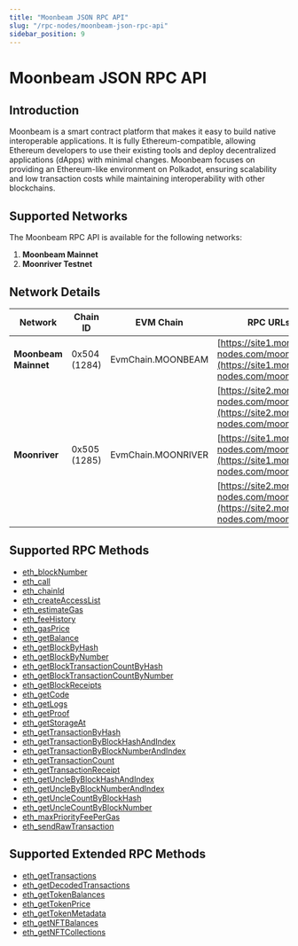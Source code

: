 ```yaml
---
title: "Moonbeam JSON RPC API"
slug: "/rpc-nodes/moonbeam-json-rpc-api"
sidebar_position: 9
---
```


# Moonbeam JSON RPC API

## Introduction

Moonbeam is a smart contract platform that makes it easy to build native interoperable applications. It is fully Ethereum-compatible, allowing Ethereum developers to use their existing tools and deploy decentralized applications (dApps) with minimal changes. Moonbeam focuses on providing an Ethereum-like environment on Polkadot, ensuring scalability and low transaction costs while maintaining interoperability with other blockchains.

## Supported Networks

The Moonbeam RPC API is available for the following networks:

1. **Moonbeam Mainnet**
2. **Moonriver Testnet**

## Network Details

| Network              | Chain ID     | EVM Chain          | RPC URLs                                                                                 |
| -------------------- | ------------ | ------------------ | ---------------------------------------------------------------------------------------- |
| **Moonbeam Mainnet** | 0x504 (1284) | EvmChain.MOONBEAM  | [https://site1.moralis-nodes.com/moonbeam/](https://site1.moralis-nodes.com/moonbeam/)   |
|                      |              |                    | [https://site2.moralis-nodes.com/moonbeam/](https://site2.moralis-nodes.com/moonbeam/)   |
| **Moonriver**        | 0x505 (1285) | EvmChain.MOONRIVER | [https://site1.moralis-nodes.com/moonriver/](https://site1.moralis-nodes.com/moonriver/) |
|                      |              |                    | [https://site2.moralis-nodes.com/moonriver/](https://site2.moralis-nodes.com/moonriver/) |

## Supported RPC Methods

<ul>
<li><a href="/rpc-nodes/reference/eth_blockNumber">eth_blockNumber</a></li>
<li><a href="/rpc-nodes/reference/eth_call">eth_call</a></li>
<li><a href="/rpc-nodes/reference/eth_chainId">eth_chainId</a></li>
<li><a href="/rpc-nodes/reference/eth_createAccessList">eth_createAccessList</a></li>
<li><a href="/rpc-nodes/reference/eth_estimateGas">eth_estimateGas</a></li>
<li><a href="/rpc-nodes/reference/eth_feeHistory">eth_feeHistory</a></li>
<li><a href="/rpc-nodes/reference/eth_gasPrice">eth_gasPrice</a></li>
<li><a href="/rpc-nodes/reference/eth_getBalance">eth_getBalance</a></li>
<li><a href="/rpc-nodes/reference/eth_getBlockByHash">eth_getBlockByHash</a></li>
<li><a href="/rpc-nodes/reference/eth_getBlockByNumber">eth_getBlockByNumber</a></li>
<li><a href="/rpc-nodes/reference/eth_getBlockTransactionCountByHash">eth_getBlockTransactionCountByHash</a></li>
<li><a href="/rpc-nodes/reference/eth_getBlockTransactionCountByNumber">eth_getBlockTransactionCountByNumber</a></li>
<li><a href="/rpc-nodes/reference/eth_getBlockReceipts">eth_getBlockReceipts</a></li>
<li><a href="/rpc-nodes/reference/eth_getCode">eth_getCode</a></li>
<li><a href="/rpc-nodes/reference/eth_getLogs">eth_getLogs</a></li>
<li><a href="/rpc-nodes/reference/eth_getProof">eth_getProof</a></li>
<li><a href="/rpc-nodes/reference/eth_getStorageAt">eth_getStorageAt</a></li>
<li><a href="/rpc-nodes/reference/eth_getTransactionByHash">eth_getTransactionByHash</a></li>
<li><a href="/rpc-nodes/reference/eth_getTransactionByBlockHashAndIndex">eth_getTransactionByBlockHashAndIndex</a></li>
<li><a href="/rpc-nodes/reference/eth_getTransactionByBlockNumberAndIndex">eth_getTransactionByBlockNumberAndIndex</a></li>
<li><a href="/rpc-nodes/reference/eth_getTransactionCount">eth_getTransactionCount</a></li>
<li><a href="/rpc-nodes/reference/eth_getTransactionReceipt">eth_getTransactionReceipt</a></li>
<li><a href="/rpc-nodes/reference/eth_getUncleByBlockHashAndIndex">eth_getUncleByBlockHashAndIndex</a></li>
<li><a href="/rpc-nodes/reference/eth_getUncleByBlockNumberAndIndex">eth_getUncleByBlockNumberAndIndex</a></li>
<li><a href="/rpc-nodes/reference/eth_getUncleCountByBlockHash">eth_getUncleCountByBlockHash</a></li>
<li><a href="/rpc-nodes/reference/eth_getUncleCountByBlockNumber">eth_getUncleCountByBlockNumber</a></li>
<li><a href="/rpc-nodes/reference/eth_maxPriorityFeePerGas">eth_maxPriorityFeePerGas</a></li>
<li><a href="/rpc-nodes/reference/eth_sendRawTransaction">eth_sendRawTransaction</a></li>
</ul>

## Supported Extended RPC Methods

<ul>
<li><a href="/rpc-nodes/reference/extended-rpc/eth_getTransactions">eth_getTransactions</a></li>
<li><a href="/rpc-nodes/reference/extended-rpc/eth_getDecodedTransactions">eth_getDecodedTransactions</a></li>
<li><a href="/rpc-nodes/reference/extended-rpc/eth_getTokenBalances">eth_getTokenBalances</a></li>
<li><a href="/rpc-nodes/reference/extended-rpc/eth_getTokenPrice">eth_getTokenPrice</a></li>
<li><a href="/rpc-nodes/reference/extended-rpc/eth_getTokenMetadata">eth_getTokenMetadata</a></li>
<li><a href="/rpc-nodes/reference/extended-rpc/eth_getNFTBalances">eth_getNFTBalances</a></li>
<li><a href="/rpc-nodes/reference/extended-rpc/eth_getNFTCollections">eth_getNFTCollections</a></li>
</ul>
